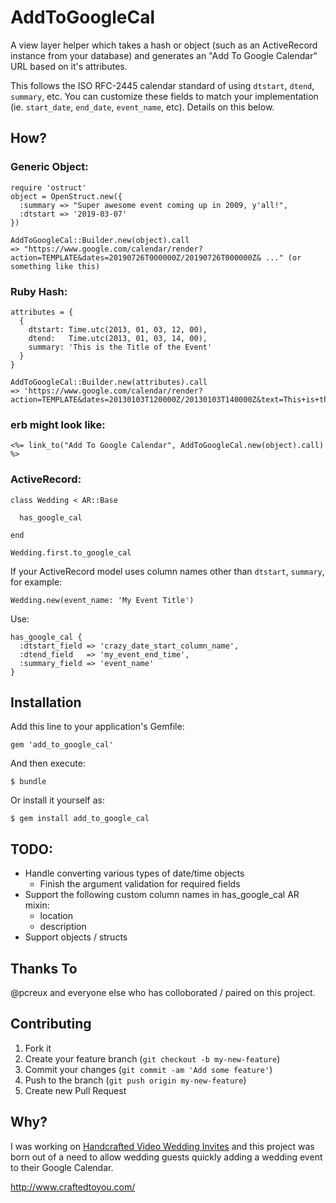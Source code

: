 # AddToGoogleCal

A view layer helper which takes a hash or object (such as an ActiveRecord instance from your database) and generates an "Add To Google Calendar" URL based on it's attributes.

This follows the ISO RFC-2445 calendar standard of using `dtstart`, `dtend`, `summary`, etc. You can customize these fields to match your implementation (ie. `start_date`, `end_date`, `event_name`, etc). Details on this below.


## How?

### Generic Object:

    require 'ostruct'
    object = OpenStruct.new({
      :summary => "Super awesome event coming up in 2009, y'all!",
      :dtstart => '2019-03-07'
    })

    AddToGoogleCal::Builder.new(object).call
    => "https://www.google.com/calendar/render?action=TEMPLATE&dates=20190726T000000Z/20190726T000000Z& ..." (or something like this)

### Ruby Hash:

    attributes = {
      {
        dtstart: Time.utc(2013, 01, 03, 12, 00),
        dtend:   Time.utc(2013, 01, 03, 14, 00),
        summary: 'This is the Title of the Event'
      }
    }

    AddToGoogleCal::Builder.new(attributes).call
    => 'https://www.google.com/calendar/render?action=TEMPLATE&dates=20130103T120000Z/20130103T140000Z&text=This+is+the+Title+of+the+Event'
    
### erb might look like:

    <%= link_to("Add To Google Calendar", AddToGoogleCal.new(object).call) %>
    
### ActiveRecord:

    class Wedding < AR::Base

      has_google_cal

    end

    Wedding.first.to_google_cal

If your ActiveRecord model uses column names other than `dtstart`, `summary`, for example:

    Wedding.new(event_name: 'My Event Title')

Use:

    has_google_cal {
      :dtstart_field => 'crazy_date_start_column_name',
      :dtend_field   => 'my_event_end_time',
      :summary_field => 'event_name'
    }


## Installation

Add this line to your application's Gemfile:

    gem 'add_to_google_cal'

And then execute:

    $ bundle

Or install it yourself as:

    $ gem install add_to_google_cal




## TODO:

* Handle converting various types of date/time objects
  * Finish the argument validation for required fields
* Support the following custom column names in has_google_cal AR mixin:
  * location
  * description
* Support objects / structs


## Thanks To

@pcreux and everyone else who has colloborated / paired on this project.



## Contributing

1. Fork it
2. Create your feature branch (`git checkout -b my-new-feature`)
3. Commit your changes (`git commit -am 'Add some feature'`)
4. Push to the branch (`git push origin my-new-feature`)
5. Create new Pull Request



## Why?

I was working on [Handcrafted Video Wedding Invites](http://www.craftedtoyou.com/) and this project was born out of a need to allow wedding guests quickly adding a wedding event to their Google Calendar.

http://www.craftedtoyou.com/
